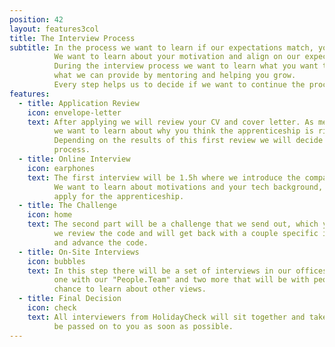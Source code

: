 ```yaml
---
position: 42
layout: features3col
title: The Interview Process
subtitle: In the process we want to learn if our expectations match, yours and ours.
          We want to learn about your motivation and align on our expectations for the apprenticeship.
          During the interview process we want to learn what you want to get out of the apprenticeship
          what we can provide by mentoring and helping you grow.
          Every step helps us to decide if we want to continue the process.
features:
  - title: Application Review
    icon: envelope-letter
    text: After applying we will review your CV and cover letter. As mentioned above a cover letter is required, 
          we want to learn about why you think the apprenticeship is right for you.
          Depending on the results of this first review we will decide if we want to proceed with the application 
          process.
  - title: Online Interview
    icon: earphones
    text: The first interview will be 1.5h where we introduce the company and want to get to know each other.
          We want to learn about motivations and your tech background, your ambitions and passion that led you to 
          apply for the apprenticeship.
  - title: The Challenge
    icon: home
    text: The second part will be a challenge that we send out, which you solve on your own and 
          we review the code and will get back with a couple specific inputs, so you can improve
          and advance the code.
  - title: On-Site Interviews
    icon: bubbles
    text: In this step there will be a set of interviews in our offices. It will be one pair-programming,
          one with our "People.Team" and two more that will be with people outside of tech, so we get the
          chance to learn about other views.
  - title: Final Decision
    icon: check
    text: All interviewers from HolidayCheck will sit together and take the final decision, which will
          be passed on to you as soon as possible.
---
```

